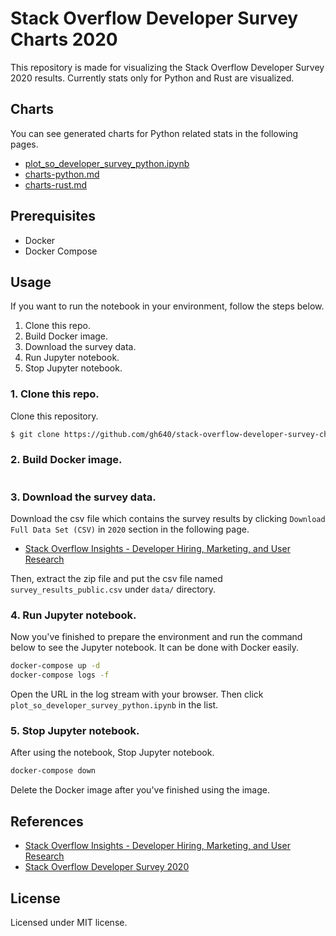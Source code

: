 # Stack Overflow Developer Survey Charts 2020

This repository is made for visualizing the Stack Overflow Developer Survey 2020 results. Currently stats only for Python and Rust are visualized.

## Charts

You can see generated charts for Python related stats in the following pages.

- [plot_so_developer_survey_python.ipynb](https://github.com/gh640/stack-overflow-developer-survey-charts-2020/blob/main/plot_so_developer_survey_python.ipynb)
- [charts-python.md](https://github.com/gh640/stack-overflow-developer-survey-charts-2020/blob/main/charts-python.md)
- [charts-rust.md](https://github.com/gh640/stack-overflow-developer-survey-charts-2020/blob/main/charts-rust.md)

## Prerequisites

- Docker
- Docker Compose

## Usage

If you want to run the notebook in your environment, follow the steps below.

1. Clone this repo.
2. Build Docker image.
3. Download the survey data.
4. Run Jupyter notebook.
5. Stop Jupyter notebook.

### 1. Clone this repo.

Clone this repository.

```bash
$ git clone https://github.com/gh640/stack-overflow-developer-survey-charts-2020
```

### 2. Build Docker image.

```bash
```

### 3. Download the survey data.

Download the csv file which contains the survey results by clicking `Download Full Data Set (CSV)` in `2020` section in the following page.

- [Stack Overflow Insights - Developer Hiring, Marketing, and User Research](https://insights.stackoverflow.com/survey)

Then, extract the zip file and put the csv file named `survey_results_public.csv` under `data/` directory.

### 4. Run Jupyter notebook.

Now you've finished to prepare the environment and run the command below to see the Jupyter notebook. It can be done with Docker easily.

```bash
docker-compose up -d
docker-compose logs -f
```

Open the URL in the log stream with your browser. Then click `plot_so_developer_survey_python.ipynb` in the list.

### 5. Stop Jupyter notebook.

After using the notebook, Stop Jupyter notebook.

```bash
docker-compose down
```

Delete the Docker image after you've finished using the image.

## References

- [Stack Overflow Insights - Developer Hiring, Marketing, and User Research](https://insights.stackoverflow.com/survey)
- [Stack Overflow Developer Survey 2020](https://insights.stackoverflow.com/survey/2020)

## License

Licensed under MIT license.
